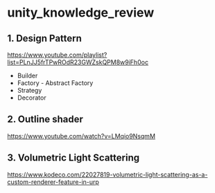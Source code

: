 # unity_knowledge_review

## 1. Design Pattern
https://www.youtube.com/playlist?list=PLnJJ5frTPwROdR23GWZskQPM8w9iFh0oc

- Builder
- Factory - Abstract Factory
- Strategy
- Decorator

## 2. Outline shader
https://www.youtube.com/watch?v=LMqio9NsqmM

## 3. Volumetric Light Scattering
https://www.kodeco.com/22027819-volumetric-light-scattering-as-a-custom-renderer-feature-in-urp
